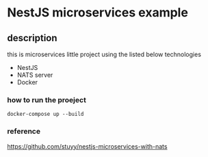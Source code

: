 # NestJS microservices example

## description
this is microservices little project using the listed below technologies

* NestJS
* NATS server
* Docker

### how to run the proeject
```
docker-compose up --build
```

### reference
https://github.com/stuyy/nestjs-microservices-with-nats
